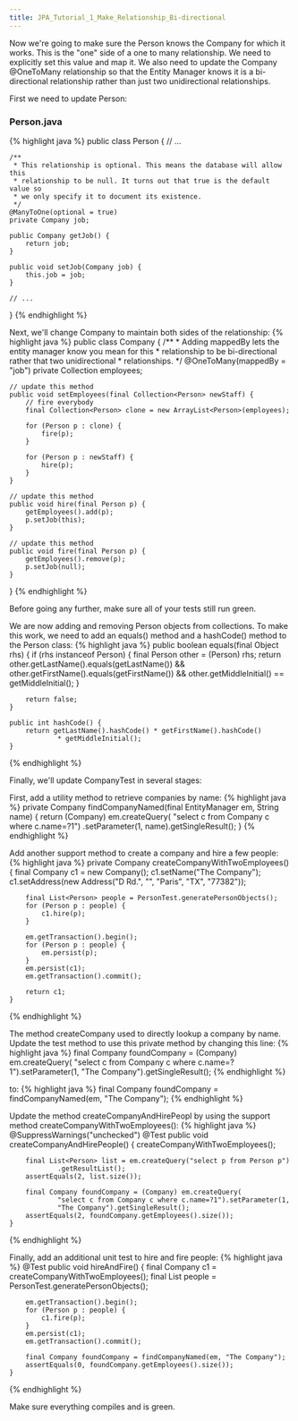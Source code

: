 ```yaml
---
title: JPA_Tutorial_1_Make_Relationship_Bi-directional
---
```

Now we're going to make sure the Person knows the Company for which it works. This is the "one" side of a one to many relationship. We need to explicitly set this value and map it. We also need to update the Company @OneToMany relationship so that the Entity Manager knows it is a bi-directional relationship rather than just two unidirectional relationships.

First we need to update Person:
### Person.java
{% highlight java %}
public class Person {
    // ...

    /**
     * This relationship is optional. This means the database will allow this
     * relationship to be null. It turns out that true is the default value so
     * we only specify it to document its existence.
     */
    @ManyToOne(optional = true)
    private Company job;

    public Company getJob() {
        return job;
    }

    public void setJob(Company job) {
        this.job = job;
    }

    // ...
}
{% endhighlight %}

Next, we'll change Company to maintain both sides of the relationship:
{% highlight java %}
public class Company {
    /**
     * Adding mappedBy lets the entity manager know you mean for this
     * relationship to be bi-directional rather that two unidirectional
     * relationships.
     */
    @OneToMany(mappedBy = "job")
    private Collection<Person> employees;

    // update this method
    public void setEmployees(final Collection<Person> newStaff) {
        // fire everybody
        final Collection<Person> clone = new ArrayList<Person>(employees);

        for (Person p : clone) {
            fire(p);
        }

        for (Person p : newStaff) {
            hire(p);
        }
    }

    // update this method
    public void hire(final Person p) {
        getEmployees().add(p);
        p.setJob(this);
    }

    // update this method
    public void fire(final Person p) {
        getEmployees().remove(p);
        p.setJob(null);
    }
}
{% endhighlight %}

Before going any further, make sure all of your tests still run green.

We are now adding and removing Person objects from collections. To make this work, we need to add an equals() method and a hashCode() method to the Person class:
{% highlight java %}
    public boolean equals(final Object rhs) {
        if (rhs instanceof Person) {
            final Person other = (Person) rhs;
            return other.getLastName().equals(getLastName())
                    && other.getFirstName().equals(getFirstName())
                    && other.getMiddleInitial() == getMiddleInitial();
        }

        return false;
    }

    public int hashCode() {
        return getLastName().hashCode() * getFirstName().hashCode()
                * getMiddleInitial();
    }
{% endhighlight %}

Finally, we'll update CompanyTest in several stages:

First, add a utility method to retrieve companies by name:
{% highlight java %}
    private Company findCompanyNamed(final EntityManager em, String name) {
        return (Company) em.createQuery(
                "select c from Company c where c.name=?1")
                .setParameter(1, name).getSingleResult();
    }
{% endhighlight %}

Add another support method to create a company and hire a few people:
{% highlight java %}
    private Company createCompanyWithTwoEmployees() {
        final Company c1 = new Company();
        c1.setName("The Company");
        c1.setAddress(new Address("D Rd.", "", "Paris", "TX", "77382"));

        final List<Person> people = PersonTest.generatePersonObjects();
        for (Person p : people) {
            c1.hire(p);
        }

        em.getTransaction().begin();
        for (Person p : people) {
            em.persist(p);
        }
        em.persist(c1);
        em.getTransaction().commit();

        return c1;
    }
{% endhighlight %}

The method createCompany used to directly lookup a company by name. Update the test method to use this private method by changing this line:
{% highlight java %}
        final Company foundCompany = (Company) em.createQuery(
                "select c from Company c where c.name=?1").setParameter(1,
                "The Company").getSingleResult();
{% endhighlight %}

to: 
{% highlight java %}
        final Company foundCompany = findCompanyNamed(em, "The Company");
{% endhighlight %}

Update the method createCompanyAndHirePeopl by using the support method createCompanyWithTwoEmployees():
{% highlight java %}
    @SuppressWarnings("unchecked")
    @Test
    public void createCompanyAndHirePeople() {
        createCompanyWithTwoEmployees();

        final List<Person> list = em.createQuery("select p from Person p")
                .getResultList();
        assertEquals(2, list.size());

        final Company foundCompany = (Company) em.createQuery(
                "select c from Company c where c.name=?1").setParameter(1,
                "The Company").getSingleResult();
        assertEquals(2, foundCompany.getEmployees().size());
    }
{% endhighlight %}

Finally, add an additional unit test to hire and fire people:
{% highlight java %}
    @Test
    public void hireAndFire() {
        final Company c1 = createCompanyWithTwoEmployees();
        final List<Person> people = PersonTest.generatePersonObjects();

        em.getTransaction().begin();
        for (Person p : people) {
            c1.fire(p);
        }
        em.persist(c1);
        em.getTransaction().commit();

        final Company foundCompany = findCompanyNamed(em, "The Company");
        assertEquals(0, foundCompany.getEmployees().size());
    }
{% endhighlight %}

Make sure everything compiles and is green.
